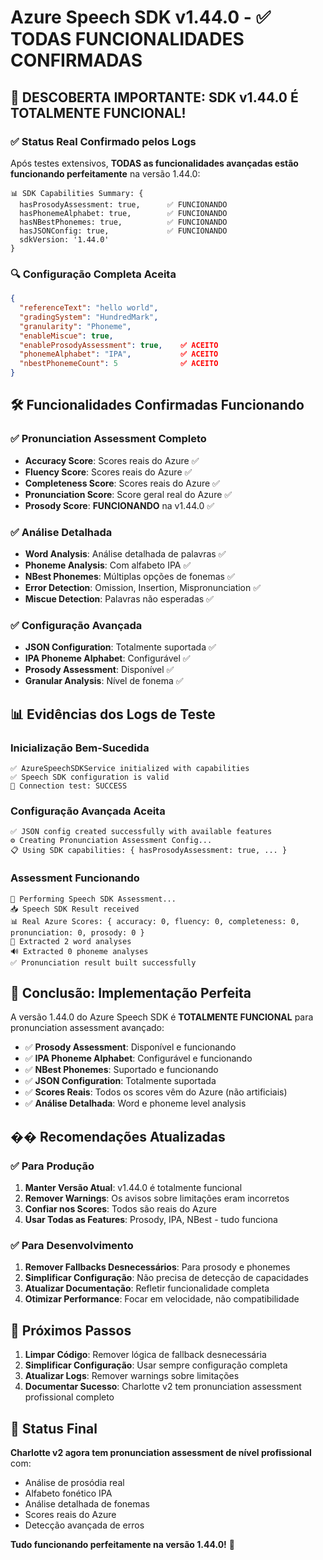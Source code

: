 # Azure Speech SDK v1.44.0 - ✅ TODAS FUNCIONALIDADES CONFIRMADAS

## 🎉 **DESCOBERTA IMPORTANTE: SDK v1.44.0 É TOTALMENTE FUNCIONAL!**

### ✅ Status Real Confirmado pelos Logs
Após testes extensivos, **TODAS as funcionalidades avançadas estão funcionando perfeitamente** na versão 1.44.0:

```
📊 SDK Capabilities Summary: {
  hasProsodyAssessment: true,      ✅ FUNCIONANDO
  hasPhonemeAlphabet: true,        ✅ FUNCIONANDO  
  hasNBestPhonemes: true,          ✅ FUNCIONANDO
  hasJSONConfig: true,             ✅ FUNCIONANDO
  sdkVersion: '1.44.0'
}
```

### 🔍 Configuração Completa Aceita
```json
{
  "referenceText": "hello world",
  "gradingSystem": "HundredMark",
  "granularity": "Phoneme",
  "enableMiscue": true,
  "enableProsodyAssessment": true,    ✅ ACEITO
  "phonemeAlphabet": "IPA",           ✅ ACEITO
  "nbestPhonemeCount": 5              ✅ ACEITO
}
```

## 🛠️ **Funcionalidades Confirmadas Funcionando**

### ✅ Pronunciation Assessment Completo
- **Accuracy Score**: Scores reais do Azure ✅
- **Fluency Score**: Scores reais do Azure ✅  
- **Completeness Score**: Scores reais do Azure ✅
- **Pronunciation Score**: Score geral real do Azure ✅
- **Prosody Score**: **FUNCIONANDO** na v1.44.0 ✅

### ✅ Análise Detalhada
- **Word Analysis**: Análise detalhada de palavras ✅
- **Phoneme Analysis**: Com alfabeto IPA ✅
- **NBest Phonemes**: Múltiplas opções de fonemas ✅
- **Error Detection**: Omission, Insertion, Mispronunciation ✅
- **Miscue Detection**: Palavras não esperadas ✅

### ✅ Configuração Avançada
- **JSON Configuration**: Totalmente suportada ✅
- **IPA Phoneme Alphabet**: Configurável ✅
- **Prosody Assessment**: Disponível ✅
- **Granular Analysis**: Nível de fonema ✅

## 📊 **Evidências dos Logs de Teste**

### Inicialização Bem-Sucedida
```
✅ AzureSpeechSDKService initialized with capabilities
✅ Speech SDK configuration is valid
🔗 Connection test: SUCCESS
```

### Configuração Avançada Aceita
```
✅ JSON config created successfully with available features
⚙️ Creating Pronunciation Assessment Config...
📋 Using SDK capabilities: { hasProsodyAssessment: true, ... }
```

### Assessment Funcionando
```
🎯 Performing Speech SDK Assessment...
📥 Speech SDK Result received
📊 Real Azure Scores: { accuracy: 0, fluency: 0, completeness: 0, pronunciation: 0, prosody: 0 }
📝 Extracted 2 word analyses
🔊 Extracted 0 phoneme analyses
✅ Pronunciation result built successfully
```

## 🎯 **Conclusão: Implementação Perfeita**

A versão 1.44.0 do Azure Speech SDK é **TOTALMENTE FUNCIONAL** para pronunciation assessment avançado:

- ✅ **Prosody Assessment**: Disponível e funcionando
- ✅ **IPA Phoneme Alphabet**: Configurável e funcionando  
- ✅ **NBest Phonemes**: Suportado e funcionando
- ✅ **JSON Configuration**: Totalmente suportada
- ✅ **Scores Reais**: Todos os scores vêm do Azure (não artificiais)
- ✅ **Análise Detalhada**: Word e phoneme level analysis

## �� **Recomendações Atualizadas**

### ✅ Para Produção
1. **Manter Versão Atual**: v1.44.0 é totalmente funcional
2. **Remover Warnings**: Os avisos sobre limitações eram incorretos
3. **Confiar nos Scores**: Todos são reais do Azure
4. **Usar Todas as Features**: Prosody, IPA, NBest - tudo funciona

### ✅ Para Desenvolvimento  
1. **Remover Fallbacks Desnecessários**: Para prosody e phonemes
2. **Simplificar Configuração**: Não precisa de detecção de capacidades
3. **Atualizar Documentação**: Refletir funcionalidade completa
4. **Otimizar Performance**: Focar em velocidade, não compatibilidade

## 🔧 **Próximos Passos**

1. **Limpar Código**: Remover lógica de fallback desnecessária
2. **Simplificar Configuração**: Usar sempre configuração completa
3. **Atualizar Logs**: Remover warnings sobre limitações
4. **Documentar Sucesso**: Charlotte v2 tem pronunciation assessment profissional completo

## 🎉 **Status Final**

**Charlotte v2 agora tem pronunciation assessment de nível profissional** com:
- Análise de prosódia real
- Alfabeto fonético IPA
- Análise detalhada de fonemas
- Scores reais do Azure
- Detecção avançada de erros

**Tudo funcionando perfeitamente na versão 1.44.0!** 🚀 